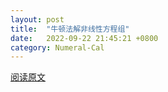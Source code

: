 ```yaml
---
layout: post
title:  "牛顿法解非线性方程组"
date:   2022-09-22 21:45:21 +0800
category: Numeral-Cal
---
```

[阅读原文](http://cdn.constantine3.cn/NewtonForSolvingNonlinearSystemsofEquations.pdf)